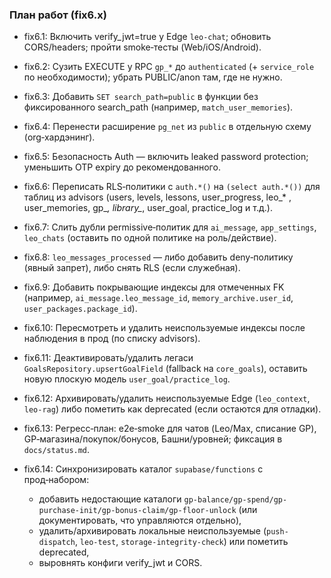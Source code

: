 ### План работ (fix6.x)

- fix6.1: Включить verify_jwt=true у Edge `leo-chat`; обновить CORS/headers; пройти smoke‑тесты (Web/iOS/Android).
- fix6.2: Сузить EXECUTE у RPC `gp_*` до `authenticated` (+ `service_role` по необходимости); убрать PUBLIC/anon там, где не нужно.
- fix6.3: Добавить `SET search_path=public` в функции без фиксированного search_path (например, `match_user_memories`).
- fix6.4: Перенести расширение `pg_net` из `public` в отдельную схему (org‑хардэнинг).
- fix6.5: Безопасность Auth — включить leaked password protection; уменьшить OTP expiry до рекомендованного.

- fix6.6: Переписать RLS‑политики с `auth.*()` на `(select auth.*())` для таблиц из advisors (users, levels, lessons, user_progress, leo_* , user_memories, gp_*, library_*, user_goal, practice_log и т.д.).
- fix6.7: Слить дубли permissive‑политик для `ai_message`, `app_settings`, `leo_chats` (оставить по одной политике на роль/действие).
- fix6.8: `leo_messages_processed` — либо добавить deny‑политику (явный запрет), либо снять RLS (если служебная).

- fix6.9: Добавить покрывающие индексы для отмеченных FK (например, `ai_message.leo_message_id`, `memory_archive.user_id`, `user_packages.package_id`).
- fix6.10: Пересмотреть и удалить неиспользуемые индексы после наблюдения в прод (по списку advisors).

- fix6.11: Деактивировать/удалить легаси `GoalsRepository.upsertGoalField` (fallback на `core_goals`), оставить новую плоскую модель `user_goal/practice_log`.
- fix6.12: Архивировать/удалить неиспользуемые Edge (`leo_context`, `leo-rag`) либо пометить как deprecated (если остаются для отладки).
- fix6.13: Регресс‑план: e2e‑smoke для чатов (Leo/Max, списание GP), GP‑магазина/покупок/бонусов, Башни/уровней; фиксация в `docs/status.md`.
- fix6.14: Синхронизировать каталог `supabase/functions` с прод‑набором: 
  - добавить недостающие каталоги `gp-balance/gp-spend/gp-purchase-init/gp-bonus-claim/gp-floor-unlock` (или документировать, что управляются отдельно),
  - удалить/архивировать локальные неиспользуемые (`push-dispatch`, `leo-test`, `storage-integrity-check`) или пометить deprecated,
  - выровнять конфиги verify_jwt и CORS.
